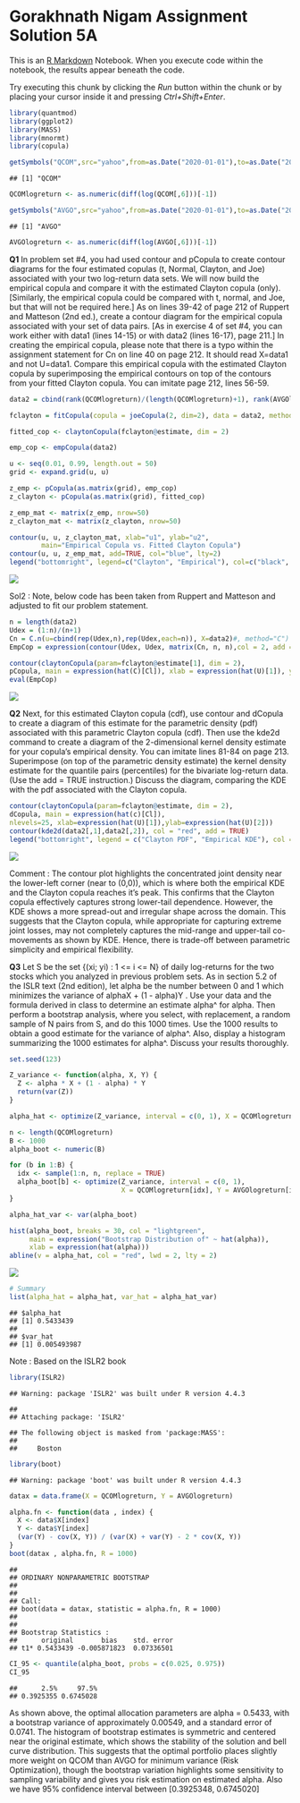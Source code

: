 Gorakhnath Nigam Assignment Solution 5A
================

This is an [R Markdown](http://rmarkdown.rstudio.com) Notebook. When you
execute code within the notebook, the results appear beneath the code.

Try executing this chunk by clicking the *Run* button within the chunk
or by placing your cursor inside it and pressing *Ctrl+Shift+Enter*.

``` r
library(quantmod)
library(ggplot2)
library(MASS)
library(mnormt)
library(copula)
```

``` r
getSymbols("QCOM",src="yahoo",from=as.Date("2020-01-01"),to=as.Date("2025-02-07"))
```

    ## [1] "QCOM"

``` r
QCOMlogreturn <- as.numeric(diff(log(QCOM[,6]))[-1])

getSymbols("AVGO",src="yahoo",from=as.Date("2020-01-01"),to=as.Date("2025-02-07"))
```

    ## [1] "AVGO"

``` r
AVGOlogreturn <- as.numeric(diff(log(AVGO[,6]))[-1])
```

**Q1** In problem set \#4, you had used contour and pCopula to create
contour diagrams for the four estimated copulas (t, Normal, Clayton, and
Joe) associated with your two log-return data sets. We will now build
the empirical copula and compare it with the estimated Clayton copula
(only). \[Similarly, the empirical copula could be compared with t,
normal, and Joe, but that will not be required here.\] As on lines 39-42
of page 212 of Ruppert and Matteson (2nd ed.), create a contour diagram
for the empirical copula associated with your set of data pairs. \[As in
exercise 4 of set \#4, you can work either with data1 (lines 14-15) or
with data2 (lines 16-17), page 211.\] In creating the empirical copula,
please note that there is a typo within the assignment statement for Cn
on line 40 on page 212. It should read X=data1 and not U=data1. Compare
this empirical copula with the estimated Clayton copula by superimposing
the empirical contours on top of the contours from your fitted Clayton
copula. You can imitate page 212, lines 56-59.

``` r
data2 = cbind(rank(QCOMlogreturn)/(length(QCOMlogreturn)+1), rank(AVGOlogreturn)/(length(AVGOlogreturn)+1)) 

fclayton = fitCopula(copula = joeCopula(2, dim=2), data = data2, method = "ml")

fitted_cop <- claytonCopula(fclayton@estimate, dim = 2)

emp_cop <- empCopula(data2)

u <- seq(0.01, 0.99, length.out = 50)
grid <- expand.grid(u, u)

z_emp <- pCopula(as.matrix(grid), emp_cop)
z_clayton <- pCopula(as.matrix(grid), fitted_cop)

z_emp_mat <- matrix(z_emp, nrow=50)
z_clayton_mat <- matrix(z_clayton, nrow=50)

contour(u, u, z_clayton_mat, xlab="u1", ylab="u2",
        main="Empirical Copula vs. Fitted Clayton Copula")
contour(u, u, z_emp_mat, add=TRUE, col="blue", lty=2)
legend("bottomright", legend=c("Clayton", "Empirical"), col=c("black", "blue"), lty=c(1, 2))
```

![](Gorakhnath_Nigam_Assignment-5A_files/figure-gfm/unnamed-chunk-3-1.png)<!-- -->

Sol2 : Note, below code has been taken from Ruppert and Matteson and
adjusted to fit our problem statement.

``` r
n = length(data2)
Udex = (1:n)/(n+1)
Cn = C.n(u=cbind(rep(Udex,n),rep(Udex,each=n)), X=data2)#, method="C")
EmpCop = expression(contour(Udex, Udex, matrix(Cn, n, n),col = 2, add = TRUE))

contour(claytonCopula(param=fclayton@estimate[1], dim = 2),
pCopula, main = expression(hat(C)[Cl]), xlab = expression(hat(U)[1]), ylab = expression(hat(U)[2]) )
eval(EmpCop)
```

![](Gorakhnath_Nigam_Assignment-5A_files/figure-gfm/unnamed-chunk-4-1.png)<!-- -->

**Q2** Next, for this estimated Clayton copula (cdf), use contour and
dCopula to create a diagram of this estimate for the parametric density
(pdf) associated with this parametric Clayton copula (cdf). Then use the
kde2d command to create a diagram of the 2-dimensional kernel density
estimate for your copula’s empirical density. You can imitate lines
81-84 on page 213. Superimpose (on top of the parametric density
estimate) the kernel density estimate for the quantile pairs
(percentiles) for the bivariate log-return data. (Use the add = TRUE
instruction.) Discuss the diagram, comparing the KDE with the pdf
associated with the Clayton copula.

``` r
contour(claytonCopula(param=fclayton@estimate, dim = 2),
dCopula, main = expression(hat(c)[Cl]),
nlevels=25, xlab=expression(hat(U)[1]),ylab=expression(hat(U)[2]))
contour(kde2d(data2[,1],data2[,2]), col = "red", add = TRUE)
legend("bottomright", legend = c("Clayton PDF", "Empirical KDE"), col = c("black", "red"), lty = c(1, 2))
```

![](Gorakhnath_Nigam_Assignment-5A_files/figure-gfm/unnamed-chunk-5-1.png)<!-- -->

Comment : The contour plot highlights the concentrated joint density
near the lower-left corner (near to (0,0)), which is where both the
empirical KDE and the Clayton copula reaches it’s peak. This confirms
that the Clayton copula effectively captures strong lower-tail
dependence. However, the KDE shows a more spread-out and irregular shape
across the domain. This suggests that the Clayton copula, while
appropriate for capturing extreme joint losses, may not completely
captures the mid-range and upper-tail co-movements as shown by KDE.
Hence, there is trade-off between parametric simplicity and empirical
flexibility.

**Q3** Let S be the set {(xi; yi) : 1 \<= i \<= N} of daily log-returns
for the two stocks which you analyzed in previous problem sets. As in
section 5.2 of the ISLR text (2nd edition), let alpha be the number
between 0 and 1 which minimizes the variance of alphaX + (1 - alpha)Y .
Use your data and the formula derived in class to determine an estimate
alpha^ for alpha. Then perform a bootstrap analysis, where you select,
with replacement, a random sample of N pairs from S, and do this 1000
times. Use the 1000 results to obtain a good estimate for the variance
of alpha^. Also, display a histogram summarizing the 1000 estimates for
alpha^. Discuss your results thoroughly.

``` r
set.seed(123)

Z_variance <- function(alpha, X, Y) {
  Z <- alpha * X + (1 - alpha) * Y
  return(var(Z))
}

alpha_hat <- optimize(Z_variance, interval = c(0, 1), X = QCOMlogreturn, Y = AVGOlogreturn)$minimum

n <- length(QCOMlogreturn)
B <- 1000
alpha_boot <- numeric(B)

for (b in 1:B) {
  idx <- sample(1:n, n, replace = TRUE)
  alpha_boot[b] <- optimize(Z_variance, interval = c(0, 1), 
                            X = QCOMlogreturn[idx], Y = AVGOlogreturn[idx])$minimum
}

alpha_hat_var <- var(alpha_boot)

hist(alpha_boot, breaks = 30, col = "lightgreen",
     main = expression("Bootstrap Distribution of" ~ hat(alpha)),
     xlab = expression(hat(alpha)))
abline(v = alpha_hat, col = "red", lwd = 2, lty = 2)
```

![](Gorakhnath_Nigam_Assignment-5A_files/figure-gfm/unnamed-chunk-6-1.png)<!-- -->

``` r
# Summary
list(alpha_hat = alpha_hat, var_hat = alpha_hat_var)
```

    ## $alpha_hat
    ## [1] 0.5433439
    ## 
    ## $var_hat
    ## [1] 0.005493987

Note : Based on the ISLR2 book

``` r
library(ISLR2)
```

    ## Warning: package 'ISLR2' was built under R version 4.4.3

    ## 
    ## Attaching package: 'ISLR2'

    ## The following object is masked from 'package:MASS':
    ## 
    ##     Boston

``` r
library(boot)
```

    ## Warning: package 'boot' was built under R version 4.4.3

``` r
datax = data.frame(X = QCOMlogreturn, Y = AVGOlogreturn)

alpha.fn <- function(data , index) {
  X <- data$X[index]
  Y <- data$Y[index]
  (var(Y) - cov(X, Y)) / (var(X) + var(Y) - 2 * cov(X, Y))
}
boot(datax , alpha.fn, R = 1000)
```

    ## 
    ## ORDINARY NONPARAMETRIC BOOTSTRAP
    ## 
    ## 
    ## Call:
    ## boot(data = datax, statistic = alpha.fn, R = 1000)
    ## 
    ## 
    ## Bootstrap Statistics :
    ##      original       bias    std. error
    ## t1* 0.5433439 -0.005871823  0.07336501

``` r
CI_95 <- quantile(alpha_boot, probs = c(0.025, 0.975))
CI_95
```

    ##      2.5%     97.5% 
    ## 0.3925355 0.6745028

As shown above, the optimal allocation parameters are alpha = 0.5433,
with a bootstrap variance of approximately 0.00549, and a standard error
of 0.0741. The histogram of bootstrap estimates is symmetric and
centered near the original estimate, which shows the stability of the
solution and bell curve distribution. This suggests that the optimal
portfolio places slightly more weight on QCOM than AVGO for minimum
variance (Risk Optimization), though the bootstrap variation highlights
some sensitivity to sampling variability and gives you risk estimation
on estimated alpha. Also we have 95% confidence interval between
\[0.3925348, 0.6745020\]
